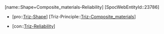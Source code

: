 ﻿---
type: TrizContradiction
aliases:
- Shape+Composite_materials-Reliability
license: CC BY-SA 4.0
copyright: https://github.com/SpocWeb
IsDeleted: false
IsReadOnly: false
Confidential: public
tags: 
- Triz/Contradiction
---
[name::Shape+Composite_materials-Reliability]
[SpocWebEntityId::23786]
+ [pro::[Triz-Shape](tech/Triz/Parameter/Triz-Shape.md)]
[Triz-Principle::[Triz-Composite_materials](tech/Triz/Principle/Triz-Composite_materials.md)]
- [con::[Triz-Reliability](tech/Triz/Parameter/Triz-Reliability.md)]

